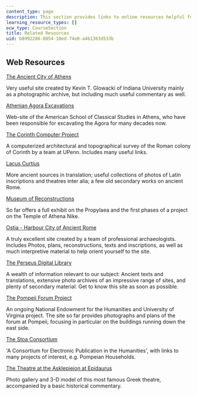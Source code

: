 ```yaml
---
content_type: page
description: This section provides links to online resources helpful for the course.
learning_resource_types: []
ocw_type: CourseSection
title: Related Resources
uid: b8992286-8854-10ed-74e0-a4b1363d533b
---
```


Web Resources
-------------

[The Ancient City of Athens](http://www.stoa.org/athens/)

Very useful site created by Kevin T. Glowacki of Indiana University mainly as a photographic archive, but including much useful commentary as well.

[Athenian Agora Excavations](http://www.agathe.gr/)

Web-site of the American School of Classical Studies in Athens, who have been responsible for excavating the Agora for many decades now.

[The Corinth Computer Project](http://corinth.sas.upenn.edu/)

A computerized architectural and topographical survey of the Roman colony of Corinth by a team at UPenn. Includes many useful links.

[Lacus Curtius](http://penelope.uchicago.edu/Thayer/E/Roman/home)

More ancient sources in translation; useful collections of photos of Latin inscriptions and theatres inter alia; a few old secondary works on ancient Rome.

[Museum of Reconstructions](http://www.reconstructions.org/)

So far offers a full exhibit on the Propylaea and the first phases of a project on the Temple of Athena Nike.

[Ostia - Harbour City of Ancient Rome](http://www.ostia-antica.org/)

A truly excellent site created by a team of professional archaeologists. Includes Photos, plans, reconstructions, texts and inscriptions, as well as much interpretive material to help orient yourself to the site.

[The Perseus Digital Library](http://www.perseus.tufts.edu/)

A wealth of information relevant to our subject: Ancient texts and translations, extensive photo archives of an impressive range of sites, and plenty of secondary material. Get to know this site as soon as possible.

[The Pompeii Forum Project](http://pompeii.virginia.edu/)

An ongoing National Endowment for the Humanities and University of Virginia project. The site so far provides photographs and plans of the forum at Pompeii, focusing in particular on the buildings running down the east side.

[The Stoa Consortium](http://www.stoa.org/)

'A Consortium for Electronic Publication in the Humanities', with links to many projects of interest, e.g. Pompeian Households.

[The Theatre at the Asklepieion at Epidaurus](http://www.fhw.gr/choros/epidaurus/en/)

Photo gallery and 3-D model of this most famous Greek theatre, accompanied by a basic historical commentary.